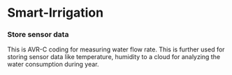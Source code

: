 # Smart-Irrigation

### Store sensor data

<p>This is AVR-C coding for measuring water flow rate. This is further used for storing sensor data like temperature, humidity to a cloud for analyzing the water consumption during year.</p>

